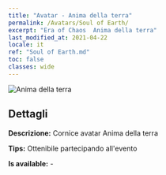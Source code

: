 ```yaml
---
title: "Avatar - Anima della terra"
permalink: /Avatars/Soul of Earth/
excerpt: "Era of Chaos  Anima della terra"
last_modified_at: 2021-04-22
locale: it
ref: "Soul of Earth.md"
toc: false
classes: wide
---
```

 ![Anima della terra](/images/a/avatarFrame_53.png)

## Dettagli

 **Descrizione:** Cornice avatar Anima della terra 

 **Tips:** Ottenibile partecipando all'evento 

 **Is available:**  - 

